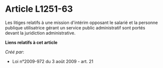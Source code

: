 # Article L1251-63

Les litiges relatifs à une mission d'intérim opposant le salarié et la personne publique utilisatrice gérant un service
public administratif sont portés devant la juridiction administrative.

**Liens relatifs à cet article**

_Créé par_:

  - Loi n°2009-972 du 3 août 2009 - art. 21
